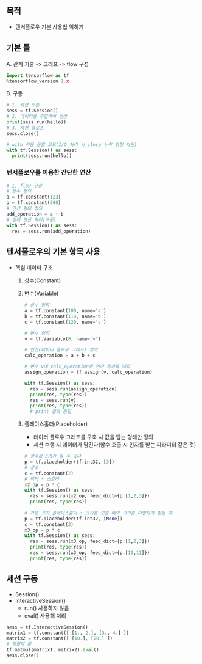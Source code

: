 ## 목적

- 텐서플로우 기본 사용법 익히기

## 기본 틀

A. 관계 기술 -> 그래프 -> flow 구성

```python
import tensorflow as tf
%tensorflow_version 1.x
```

B. 구동

```python
# 1. 세션 오픈
sess = tf.Session()
# 2. 데이터를 주입하여 연산
print(sess.run(hello))
# 3. 세션 클로즈
sess.close()

# with 이용 동일 코드(I/O 처리 시 close 누락 위험 차단)
with tf.Session() as sess:
  print(sess.run(hello))
```



### 텐서플로우를 이용한 간단한 연산

```python
# 1. flow 구성
# 상수 정의
a = tf.constant(123)
b = tf.constant(500)
# 연산 형태 정의
add_operation = a + b
# 실제 연산 처리(구동)
with tf.Session() as sess:
  res = sess.run(add_operation)
```



## 텐서플로우의 기본 항목 사용

 -  핵심 데이터 구조

    1. 상수(Constant)

    2. 변수(Variable)

       ```python
       # 상수 정의
       a = tf.constant(100, name='a')
       b = tf.constant(110, name='b')
       c = tf.constant(120, name='c')
       
       # 변수 정의
       v = tf.Variable(0, name='v')
       
       # 연산(데이터 플로우 그래프) 정의
       calc_operation = a + b + c
       
       # 변수 v에 calc_operation의 연산 결과를 대입
       assign_operation = tf.assign(v, calc_operation)
       
       with tf.Session() as sess:
         res = sess.run(assign_operation)
         print(res, type(res))
         res = sess.run(v)
         print(res, type(res))
         # print 결과 동일
       ```

    3. 플레이스홀더(Placeholder)

       - 데이터 플로우 그래프를 구축 시 값을 담는 형태만 정의
       - 세션 수행 시 데이터가 담긴다(함수 호출 시 인자를 받는 파라미터 같은 것)

       ```python
       # 정수값 3개가 올 수 있다
       p = tf.placeholder(tf.int32, [3])
       # 상수
       c = tf.constant(2)
       # 벡터 * 스칼라
       x2_op = p * c
       with tf.Session() as sess:
         res = sess.run(x2_op, feed_dict={p:[1,2,3]})
         print(res, type(res))
           
       # 가변 크기 플레이스홀더 : 크기를 모를 때와 크기를 다양하게 받을 때
       p = tf.placeholder(tf.int32, [None])
       c = tf.constant(3)
       x3_op = p * c
       with tf.Session() as sess:
         res = sess.run(x3_op, feed_dict={p:[1,2,3]})
         print(res, type(res))
         res = sess.run(x3_op, feed_dict={p:[10,11]})
         print(res, type(res))
       ```



## 세션 구동

- Session()
- InteractiveSession()
  - run() 사용하지 않음
  - eval() 사용해 처리

```python
sess = tf.InteractiveSession()
matrix1 = tf.constant([ [1., 2.], [3., 4.] ])
matrix2 = tf.constant([ [10.], [20.] ])
# 행렬의 곱
tf.matmul(matrix1, matrix2).eval()
sess.close()

```



 
